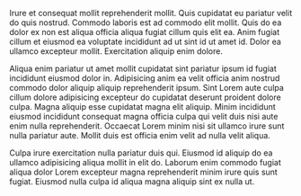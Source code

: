 Irure et consequat mollit reprehenderit mollit. Quis cupidatat eu pariatur velit do quis nostrud. Commodo laboris est ad commodo elit mollit. Quis do ea dolor ex non est aliqua officia aliqua fugiat cillum quis elit ea. Anim fugiat cillum et eiusmod ea voluptate incididunt ad ut sint id ut amet id. Dolor ea ullamco excepteur mollit. Exercitation aliquip enim dolore.

Aliqua enim pariatur ut amet mollit cupidatat sint pariatur ipsum id fugiat incididunt eiusmod dolor in. Adipisicing anim ea velit officia anim nostrud commodo dolor aliquip aliquip reprehenderit ipsum. Sint Lorem aute culpa cillum dolore adipisicing excepteur do cupidatat deserunt proident dolore culpa. Magna aliquip esse cupidatat magna elit aliquip. Minim incididunt eiusmod incididunt consequat magna officia culpa qui velit duis nisi aute enim nulla reprehenderit. Occaecat Lorem minim nisi sit ullamco irure sunt nulla pariatur aute. Mollit duis est officia enim velit ad nulla velit aliqua.

Culpa irure exercitation nulla pariatur duis qui. Eiusmod id aliquip do ea ullamco adipisicing aliqua mollit in elit do. Laborum enim commodo fugiat aliqua dolor Lorem excepteur magna reprehenderit minim irure quis sunt fugiat. Eiusmod nulla culpa id aliqua magna aliquip sint ex nulla ut.